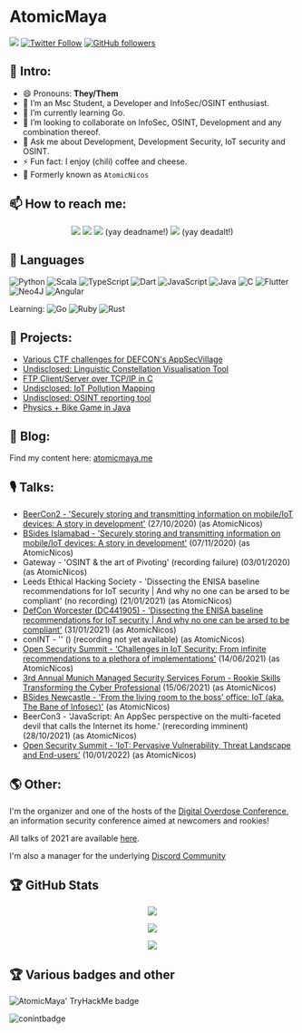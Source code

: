 # AtomicMaya

![](https://komarev.com/ghpvc/?username=AtomicMaya&style=flat-square)
[![Twitter Follow](https://img.shields.io/twitter/follow/AtomicNicos?style=social)](https://twitter.com/AtomicNicos)
[![GitHub followers](https://img.shields.io/github/followers/AtomicMaya?style=social)](https://github.com/AtomicMaya)

## 👋 Intro:

- 😄 Pronouns: **They/Them**
- 🔭 I’m an Msc Student, a Developer and InfoSec/OSINT enthusiast.
- 🌱 I’m currently learning Go.
- 👯 I’m looking to collaborate on InfoSec, OSINT, Development and any combination thereof.
- 💬 Ask me about Development, Development Security, IoT security and OSINT.
- ⚡ Fun fact: I enjoy (chili) coffee and cheese.
- 📅 Formerly known as `AtomicNicos`

## 📫 How to reach me:

[<p align='center'> <img src="https://img.shields.io/badge/website-atomicmaya.me-green?style=for-the-badge"/>][1]
[<img src="https://img.shields.io/badge/email-atomicmaya@pm.me-orange?style=for-the-badge&logo=proton"/>][2]
[<img src="https://img.shields.io/badge/linkedin-nicolas--boeckh-blue?style=for-the-badge&logo=linkedin"/>][3] (yay deadname!)
[<img src="https://img.shields.io/badge/twitter-atomicnicos-lightblue?style=for-the-badge&logo=twitter"/>][4] (yay deadalt!)

## 🧰 Languages

![Python](https://img.shields.io/badge/python-3670A0?style=for-the-badge&logo=python&logoColor=ffdd54)
![Scala](https://img.shields.io/badge/scala-%23DC322F.svg?style=for-the-badge&logo=scala&logoColor=white)
![TypeScript](https://img.shields.io/badge/typescript-%23007ACC.svg?style=for-the-badge&logo=typescript&logoColor=white)
![Dart](https://img.shields.io/badge/dart-%230175C2.svg?style=for-the-badge&logo=dart&logoColor=white)
![JavaScript](https://img.shields.io/badge/javascript-%23323330.svg?style=for-the-badge&logo=javascript&logoColor=%23F7DF1E)
![Java](https://img.shields.io/badge/java-%23ED8B00.svg?style=for-the-badge&logo=java&logoColor=white)
![C](https://img.shields.io/badge/c-%2300599C.svg?style=for-the-badge&logo=c&logoColor=white)
![Flutter](https://img.shields.io/badge/flutter-%231572B6.svg?style=for-the-badge&logo=flutter&logoColor=white)
![Neo4J](https://img.shields.io/badge/neo4j-%231572B6.svg?style=for-the-badge&logo=neo4j&logoColor=white)
![Angular](https://img.shields.io/badge/angular-%23DD0031.svg?style=for-the-badge&logo=angular&logoColor=white)

Learning: ![Go](https://img.shields.io/badge/go-%2300ADD8.svg?style=for-the-badge&logo=go&logoColor=white) ![Ruby](https://img.shields.io/badge/ruby-%23CC342D.svg?style=for-the-badge&logo=ruby&logoColor=white) ![Rust](https://img.shields.io/badge/rust-%23000000.svg?style=for-the-badge&logo=rust&logoColor=white)

## 🤖 Projects:

- [Various CTF challenges for DEFCON's AppSecVillage](https://github.com/AppSecVillage/AppSecVillage.github.io)
- [Undisclosed: Linguistic Constellation Visualisation Tool]()
- [FTP Client/Server over TCP/IP in C](https://github.com/AtomicNicos/ftp-server-client)
- [Undisclosed: IoT Pollution Mapping]()
- [Undisclosed: OSINT reporting tool]()
- [Physics + Bike Game in Java](https://github.com/AtomicNicos/BikeGame)

## 📝 Blog: 

Find my content here: [atomicmaya.me](https://atomicmaya.me)

## 🎙 Talks:

- [BeerCon2 - 'Securely storing and transmitting information on mobile/IoT devices: A story in development'](https://www.youtube.com/watch?v=o1absxAzRjY) (27/10/2020) (as AtomicNicos)
- [BSides Islamabad - 'Securely storing and transmitting information on mobile/IoT devices: A story in development'](https://www.youtube.com/watch?v=r_HI33QOMkc) (07/11/2020) (as AtomicNicos)
- Gateway - 'OSINT & the art of Pivoting' (recording failure) (03/01/2020) (as AtomicNicos)
- Leeds Ethical Hacking Society - 'Dissecting the ENISA baseline recommendations for IoT security | And why no one can be arsed to be compliant' (no recording) (21/01/2021) (as AtomicNicos)
- [DefCon Worcester (DC441905) - 'Dissecting the ENISA baseline recommendations for IoT security | And why no one can be arsed to be compliant'](https://www.youtube.com/watch?v=VEkWpGB_s8c) (31/01/2021) (as AtomicNicos)
- conINT - '' () (recording not yet available) (as AtomicNicos)
- [Open Security Summit - 'Challenges in IoT Security: From infinite recommendations to a plethora of implementations'](https://www.youtube.com/watch?v=CxmfTh72MyU) (14/06/2021) (as AtomicNicos)
- [3rd Annual Munich Managed Security Services Forum - Rookie Skills Transforming the Cyber Professional](https://www.youtube.com/watch?v=k-VbvBO4sKE) (15/06/2021) (as AtomicNicos)
- [BSides Newcastle - 'From the living room to the boss’ office: IoT (aka. The Bane of Infosec)'](https://www.youtube.com/watch?v=cwPmFck0MEw) (as AtomicNicos)
- BeerCon3 - 'JavaScript: An AppSec perspective on the multi-faceted devil that calls the Internet its home.' (rerecording imminent) (28/10/2021) (as AtomicNicos)
- [Open Security Summit - 'IoT: Pervasive Vulnerability, Threat Landscape and End-users'](https://www.youtube.com/watch?v=vzWft5x6cqI) (10/01/2022) (as AtomicNicos)

## 🌎 Other:

I'm the organizer and one of the hosts of the [Digital Overdose Conference](https://digitaloverdose.tech/conference), an information security conference aimed at newcomers and rookies! 

All talks of 2021 are available [here](https://www.youtube.com/playlist?list=PLUI-ug97ALy180thHUsRIt7qxFt0QVGDz).

I'm also a manager for the underlying [Discord Community](https://discord.gg/digitaloverdose)

## 🏆 GitHub Stats

<p align="center"><img src="https://github-readme-stats.vercel.app/api?username=AtomicMaya&show_icons=true&title_color=ab20fd&icon_color=39ff14&text_color=2D96FF&bg_color=151515"></p>
<p align="center"><img src="https://github-readme-stats.vercel.app/api/top-langs/?username=AtomicMaya&show_icons=true&title_color=ab20fd&icon_color=39ff14&text_color=2D96FF&bg_color=151515"></p>

<p align="center"><img src="https://github-readme-streak-stats.herokuapp.com/?user=AtomicMaya&theme=dark&ring=FFB19A&hide_border=true&currStreakNum=F6A085&fire=F6A085&currStreakLabel=F6A085"></p>

## 🏆 Various badges and other

![AtomicMaya' TryHackMe badge](https://tryhackme-badges.s3.amazonaws.com/AtomicNicos.png)

![conintbadge](https://github.com/AtomicNicos/AtomicNicos/blob/main/assertion-D6eDo8KHS7mw9kpn0nnMxA.png)

 [1]: https://atomicnicos.me/
 [2]: mailto:atomicnicos@protonmail.com
 [3]: https://www.linkedin.com/in/nicolas-boeckh/
 [4]: https://twitter.com/AtomicNicos
 
